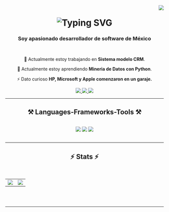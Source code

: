 <div align="center">
    <img align="right" src="https://visitor-badge.laobi.icu/badge?page_id=DeivMolina.DeivMolina" />
</div>

<h1 align="center">
    <img src="https://readme-typing-svg.herokuapp.com?font=Fira+Code&weight=700&pause=1000&color=112FFF&random=false&width=435&lines=%C2%A1+Hola+que+tal+!%F0%9F%91%8B;Soy+Deivid+Molina+" alt="Typing SVG" />
</h1>

<h3 align="center">Soy apasionado desarrollador de software de México </h3>

<br/>

<div align="center">
 
  🔭 Actualmente estoy trabajando en **Sistema modelo CRM**.
   
   🌱 Actualmente estoy aprendiendo **Mineria de Datos con Python**.
  
  ⚡ Dato curioso **HP, Microsoft y Apple comenzaron en un garaje.**

 </div>
 
<div align="center"> 
  <a href="mailto:davidglezm2015@gmail.com">
    <img src="https://img.shields.io/badge/Gmail-333333?style=for-the-badge&logo=gmail&logoColor=red" />
  </a>
  <a href="https://www.linkedin.com/in/david-m-35957712a/" target="_blank">
    <img src="https://img.shields.io/badge/LinkedIn-0077B5?style=for-the-badge&logo=linkedin&logoColor=white" target="_blank" />
  </a>
  <a href="https://dm-series.com" target="_blank">
     <img src="https://img.shields.io/badge/Portfolio-FF5722?style=for-the-badge&logo=todoist&logoColor=white" target="_blank" /> <!-- sqlite, safari, google-chrome are other good icon options -->
  </a>
</div>

 <hr/>
 
<h2 align="center">⚒️ Languages-Frameworks-Tools ⚒️</h2>
<br/>
<div align="center">
    <img src="https://skillicons.dev/icons?i=html,css,sass,js,bootstrap,materialui,tailwind,react,vite" />
    <img src="https://skillicons.dev/icons?i=php,jquery,npm,laravel,mysql,postgres,mongodb,java,kotlin,express,nextjs,nodejs,py" />
    <img src="https://skillicons.dev/icons?i=vscode,github,codepen,figma,ps,pr,ae,ai,kali,autocad,arduino,eclipse,blender,aws" /><br>
</div>

<br/>
<hr/>

<h2 align="center">⚡ Stats ⚡</h2>
<br>

<table>
  <tr>
    <td>
      <a href="https://github.com/anuraghazra/github-readme-stats">
        <img align="center" src="https://github-readme-stats.vercel.app/api?username=DeivMolina" />
      </a>
    </td>
    <td>
      <a href="https://github.com/anuraghazra/github-readme-stats">
        <img align="center" src="https://github-readme-stats.vercel.app/api/top-langs/?username=DeivMolina&langs_count=8" />
      </a>
    </td>
  </tr>
</table>


<br/><br/>

<hr/>



